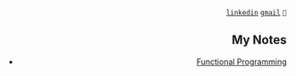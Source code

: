 <div align="right">

[```linkedin```](https://www.linkedin.com/in/sergencepoglu/)
[```gmail```](mailto:dev.csgn@gmail.com)
``` 🤙 ```

## My Notes
- [Functional Programming](https://shadowed-fold-d15.notion.site/c7a94bd78e874da88bb19563056114ae?v=ae95ed31a3d64b95bf33edda6053be4e&pvs=4)
